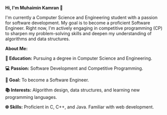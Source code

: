 ******Hi, I'm Muhaimin Kamran 👋******


I'm currently a Computer Science and Engineering student with a passion for software development. My goal is to become a proficient Software Engineer. Right now, I'm actively engaging in competitive programming (CP) to sharpen my problem-solving skills and deepen my understanding of algorithms and data structures.

**About Me:**

**🏫 Education:** Pursuing a degree in Computer Science and Engineering.

**💻 Passion:** Software Development and Competitive Programming.

**🚀 Goal:** To become a Software Engineer.

**📚 Interests:** Algorithm design, data structures, and learning new programming languages.

**🌐 Skills:** Proficient in C, C++, and Java. Familiar with web development.
<!---
muhai21/muhai21 is a ✨ special ✨ repository because its `README.md` (this file) appears on your GitHub profile.
You can click the Preview link to take a look at your changes.
--->
